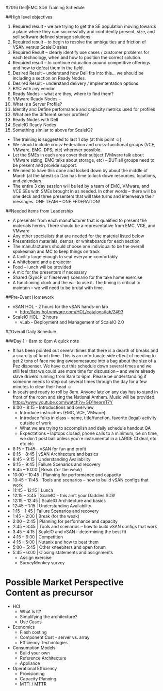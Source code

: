 #2016 Dell|EMC SDS Training Schedule

##High level objectives
1. Required result - we are trying to get the SE population moving towards a place where they can successfully and confidently present, size, and sell software defined storage solutions.
2. Required result – to begin to resolve the ambiguities and friction of VSAN versus ScaleIO sales
3. Required Result – clearly identify use cases / customer problems for each technology, when and how to position the correct solution.
4. Required result – to continue education around competitive offerings and how to defeat them in the field.
5. Desired Result – understand how Dell fits into this…  we should be including a section on Ready Nodes.
6. Desired Result - understand delivery / implemtentation options
 1. BYO with any vendor
 2. Ready Nodes – what are they, where to find them?
 3. VMware Ready Nodes –
  1. What is a Server Profile?
  2. Identify and Define performance and capacity metrics used for profiles
  3. What are the different server profiles?
  4. Ready Nodes with Dell
 4. ScaleIO Ready Nodes
  1. Something similar to above for ScaleIO?

* The training is suggested to last 1 day (at this point ☺)
* We should include cross-Federation and cross-functional groups (VCE, VMware, EMC, DPS, etc) wherever possible.
* Let the SMEs in each area cover their subject (VMware talk about VMware sizing, EMC talks about storage, etc) – BUT all groups need to be present and provide support.  
* We need to have this done and locked down by about the middle of March (at the latest) so Dan has time to lock down resources, locations, and calendars.
* The entire 3 day session will be led by a team of EMC, VMware, and VCE SEs with SMEs brought in as needed.  In other words – there will be one deck and three presenters that will take turns and interweave their messages.  ONE TEAM – ONE FEDERATION!

##Needed items from Leadership 
* A presenter from each manufacturer that is qualified to present the materials herein.  There should be a representative from EMC, VCE, and VMware
* Any other specialists that are needed for the material listed below
* Presentation materials, demos, or whiteboards for each section
* The manufacturers should choose one individual to be the overall spokesman and MC to keep things on track
* A facility large enough to seat everyone comfortably
* A whiteboard and a projector
* Food – lunch will be provided 
* A mic for the presenters if necessary
* Shared (SyncP or fileserver) scenario for the take home exercise
* A functioning clock and the will to use it.  The timing is critical to maintain – we will need to be brutal with time.

##Pre-Event Homework
* vSAN HOL - 2 hours for the vSAN hands-on lab
  * http://labs.hol.vmware.com/HOL/catalogs/lab/2493 
* ScaleIO HOL - 2 hours 
  * vLab - Deployment and Management of ScaleIO 2.0

##Overall Daily Schedule

###Day 1 - 8am to 6pm
A quick note
* It has been pointed out several times that there is a dearth of breaks and a scarcity of lunch time.  This is an unfortunate side effect of needing to get 2 tons of face melting awesomesauce into a bag about the size of a Pez dispenser.  We have cut this schedule down several times and we still feel that we could use more time for discussion – and we’re already slave drivers running from 8am to 6pm.  Please be understanding if someone needs to step out several times through the day for a few minutes to clear their head ☺
* In seats and ready to roll by 8am.  Anyone late on any day has to stand in front of the room and sing the National Anthem.  Music will be provided.  https://www.youtube.com/watch?v=GD1heornT7Y
* 8:00 – 8:15 – Introductions and overview
  * Introduce instructors (EMC, VCE, VMware)
  * Introduce folks in class – name, title/function, favorite (legal) activity outside of work
  * What we are trying to accomplish and daily schedule handout QA
  * Expectations – laptops closed, phone calls to a minimum, be on time, we don’t post bail unless you’re instrumental in a LARGE CI deal, etc etc etc
* 8:15 – 11:45 – vSAN for fun and profit
* 8:15 – 8:45 | vSAN Architecture and basics
* 8:45 – 9:15 | Understanding Availability
* 9:15 – 9:45 | Failure Scenarios and recovery
* 9:45 – 10:00 | Break (for the weak)
* 10:00 – 10:45 | Planning for performance and capacity
* 10:45 – 11:45 | Tools and scenarios – how to build vSAN configs that work
* 11:45 – 12:15 | Lunch
* 12:15 – 3:45 | ScaleIO – this ain’t your Daddies SDS!
* 12:15 – 12:45 | ScaleIO Architecture and basics
* 12:45 – 1:15 | Understanding Availability
* 1:15 – 1:45 | Failure Scenarios and recovery
* 1:45 – 2:00 | Break (for the weak)
* 2:00 – 2:45 | Planning for performance and capacity
* 2:45 – 3:45 | Tools and scenarios – how to build vSAN configs that work
* 3:45 – 4:15 | ScaleIO and vSAN – determining the best fit
* 4:15 – 6:00 | Competition
* 4:15 – 5:00 | Nutanix and how to beat them
* 5:00 – 5:45 | Other kneebiters and open forum
* 5:45 – 6:00 | Closing statements and assignments
  * Assign exercise
  * SurveyMonkey survey
  
# Possible Market Perspective Content as precursor
* HCI
  * What Is It?
  * Simplifying the architecture?
  * Use Cases	
* Economics
  * Flash costing
  * Component Cost - server vs. array
  * Efficiency Technologies
* Consumption Models
  * Build your own
  * Reference Architecture
  * Appliance
* Operational Efficiency
  * Provisioning
  * Capacity Planning
  * MTTI / MTTR
